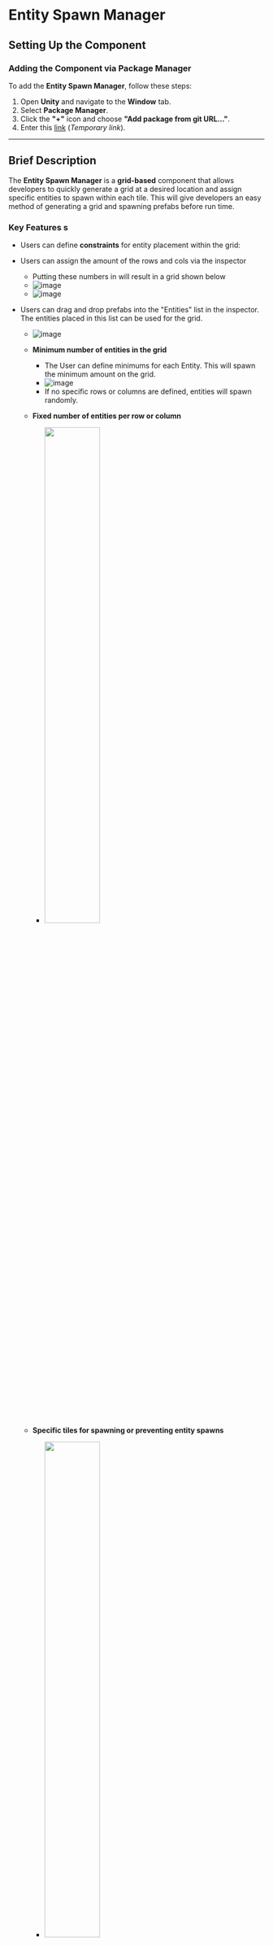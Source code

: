 # **Entity Spawn Manager**  

## **Setting Up the Component**  
### Adding the Component via Package Manager
To add the **Entity Spawn Manager**, follow these steps:  
1. Open **Unity** and navigate to the **Window** tab.  
2. Select **Package Manager**.  
3. Click the **"+"** icon and choose **"Add package from git URL..."**.  
4. Enter this [link](https://www.youtube.com/watch?v=HeyC9o3Q9wA) (*Temporary link*).  

---  

## **Brief Description**  
The **Entity Spawn Manager** is a **grid-based** component that allows developers to quickly generate a grid at a desired location and assign specific entities to spawn within each tile. This will give developers an easy method of generating a grid and spawning prefabs before run time.

### **Key Features**  s
- Users can define **constraints** for entity placement within the grid:
 
- Users can assign the amount of the rows and cols via the inspector
    - Putting these numbers in will result in a grid shown below
    - ![image](https://github.com/user-attachments/assets/e55300fa-85eb-4a62-a46b-ae32013a1627)
    - ![image](https://github.com/user-attachments/assets/12c6287b-2a2b-42c3-994d-d6ab9804e201)

- Users can drag and drop prefabs into the "Entities" list in the inspector. The entities placed in this list can be used for the grid.
   - ![image](https://github.com/user-attachments/assets/defbc259-ecb3-4c58-b73d-73bacb2cd759)


  - **Minimum number of entities in the grid**
    - The User can define minimums for each Entity. This will spawn the minimum amount on the grid.
    - ![image](https://github.com/user-attachments/assets/bf5f56fb-e974-4333-a863-de8bbdedf895)
    - If no specific rows or columns are defined, entities will spawn randomly.
  
  - **Fixed number of entities per row or column**  
    - <img src="https://github.com/user-attachments/assets/b1736d49-9a46-413a-866c-675582c268c4" width="50%">  
  
  - **Specific tiles for spawning or preventing entity spawns**  
    - <img src="https://github.com/user-attachments/assets/f857a04f-705f-4f03-ad6b-3939d2083ed1" width="50%">  

- The **grid size** is fully adjustable to fit user requirements.  

---  

## **Setting Up the Component**  



